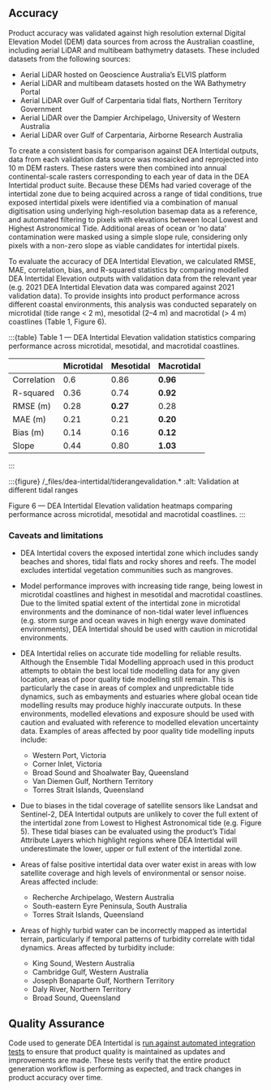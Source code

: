 ## Accuracy

Product accuracy was validated against high resolution external Digital Elevation Model (DEM) data sources from across the Australian coastline, including aerial LiDAR and multibeam bathymetry datasets. These included datasets from the following sources: 

* Aerial LiDAR hosted on Geoscience Australia’s ELVIS platform 
* Aerial LiDAR and multibeam datasets hosted on the WA Bathymetry Portal 
* Aerial LiDAR over Gulf of Carpentaria tidal flats, Northern Territory Government 
* Aerial LiDAR over the Dampier Archipelago, University of Western Australia 
* Aerial LiDAR over Gulf of Carpentaria, Airborne Research Australia 

To create a consistent basis for comparison against DEA Intertidal outputs, data from each validation data source was mosaicked and reprojected into 10 m DEM rasters. These rasters were then combined into annual continental-scale rasters corresponding to each year of data in the DEA Intertidal product suite. Because these DEMs had varied coverage of the intertidal zone due to being acquired across a range of tidal conditions, true exposed intertidal pixels were identified via a combination of manual digitisation using underlying high-resolution basemap data as a reference, and automated filtering to pixels with elevations between local Lowest and Highest Astronomical Tide. Additional areas of ocean or ‘no data’ contamination were masked using a simple slope rule, considering only pixels with a non-zero slope as viable candidates for intertidal pixels. 

To evaluate the accuracy of DEA Intertidal Elevation, we calculated RMSE, MAE, correlation, bias, and R-squared statistics by comparing modelled DEA Intertidal Elevation outputs with validation data from the relevant year (e.g. 2021 DEA Intertidal Elevation data was compared against 2021 validation data). To provide insights into product performance across different coastal environments, this analysis was conducted separately on microtidal (tide range &lt; 2 m), mesotidal (2&ndash;4 m) and macrotidal (&gt; 4 m) coastlines (Table 1, Figure 6). 

:::{table} Table 1 &mdash; DEA Intertidal Elevation validation statistics comparing performance across microtidal, mesotidal, and macrotidal coastlines.

|             | Microtidal | Mesotidal | Macrotidal |
|-------------|------------|-----------|------------|
| Correlation | 0.6        | 0.86      | **0.96**   |
| R-squared   | 0.36       | 0.74      | **0.92**   |
| RMSE (m)    | 0.28       | **0.27**  | 0.28       |
| MAE (m)     | 0.21       | 0.21      | **0.20**   |
| Bias (m)    | 0.14       | 0.16      | **0.12**   |
| Slope       | 0.44       | 0.80      | **1.03**   |
:::

:::{figure} /_files/dea-intertidal/tiderangevalidation.*
:alt: Validation at different tidal ranges

Figure 6 &mdash; DEA Intertidal Elevation validation heatmaps comparing performance across microtidal, mesotidal and macrotidal coastlines. 
:::

### Caveats and limitations

* DEA Intertidal covers the exposed intertidal zone which includes sandy beaches and shores, tidal flats and rocky shores and reefs. The model excludes intertidal vegetation communities such as mangroves.

* Model performance improves with increasing tide range, being lowest in microtidal coastlines and highest in mesotidal and macrotidal coastlines. Due to the limited spatial extent of the intertidal zone in microtidal environments and the dominance of non-tidal water level influences (e.g. storm surge and ocean waves in high energy wave dominated environments), DEA Intertidal should be used with caution in microtidal environments. 

* DEA Intertidal relies on accurate tide modelling for reliable results. Although the Ensemble Tidal Modelling approach used in this product attempts to obtain the best local tide modelling data for any given location, areas of poor quality tide modelling still remain. This is particularly the case in areas of complex and unpredictable tide dynamics, such as embayments and estuaries where global ocean tide modelling results may produce highly inaccurate outputs. In these environments, modelled elevations and exposure should be used with caution and evaluated with reference to modelled elevation uncertainty data. Examples of areas affected by poor quality tide modelling inputs include: 

    * Western Port, Victoria 
    * Corner Inlet, Victoria 
    * Broad Sound and Shoalwater Bay, Queensland 
    * Van Diemen Gulf, Northern Territory 
    * Torres Strait Islands, Queensland

* Due to biases in the tidal coverage of satellite sensors like Landsat and Sentinel-2, DEA Intertidal outputs are unlikely to cover the full extent of the intertidal zone from Lowest to Highest Astronomical tide (e.g. Figure 5). These tidal biases can be evaluated using the product’s Tidal Attribute Layers which highlight regions where DEA Intertidal will underestimate the lower, upper or full extent of the intertidal zone. 

* Areas of false positive intertidal data over water exist in areas with low satellite coverage and high levels of environmental or sensor noise. Areas affected include: 

    * Recherche Archipelago, Western Australia 
    * South-eastern Eyre Peninsula, South Australia 
    * Torres Strait Islands, Queensland 

* Areas of highly turbid water can be incorrectly mapped as intertidal terrain, particularly if temporal patterns of turbidity correlate with tidal dynamics. Areas affected by turbidity include:

    * King Sound, Western Australia
    * Cambridge Gulf, Western Australia
    * Joseph Bonaparte Gulf, Northern Territory
    * Daly River, Northern Territory
    * Broad Sound, Queensland


## Quality Assurance

Code used to generate DEA Intertidal is [run against automated integration tests](https://github.com/GeoscienceAustralia/dea-intertidal/tree/main/tests 
) to ensure that product quality is maintained as updates and improvements are made. These tests verify that the entire product generation workflow is performing as expected, and track changes in product accuracy over time.